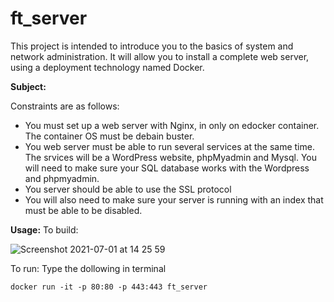 # ft_server
This project is intended to introduce you to the basics of system and network administration. It will allow you to install a complete web server, using a deployment technology named Docker.

**Subject:**

Constraints are as follows:
- You must set up a web server with Nginx, in only on edocker container. The container OS must be debain buster.
- You web server must be able to run several services at the same time. The srvices will be a WordPress website, phpMyadmin and Mysql. You will need to make sure your SQL database works with the Wordpress and phpmyadmin.
- You server should be able to use the SSL protocol
- You will also need to make sure your server is running with an index that must be able to be disabled.

**Usage:**
To build:

![Screenshot 2021-07-01 at 14 25 59](https://user-images.githubusercontent.com/61982496/124124054-472d1680-da78-11eb-80af-5a0282bc0ffa.png)

To run:
Type the dollowing in terminal
```
docker run -it -p 80:80 -p 443:443 ft_server
```
